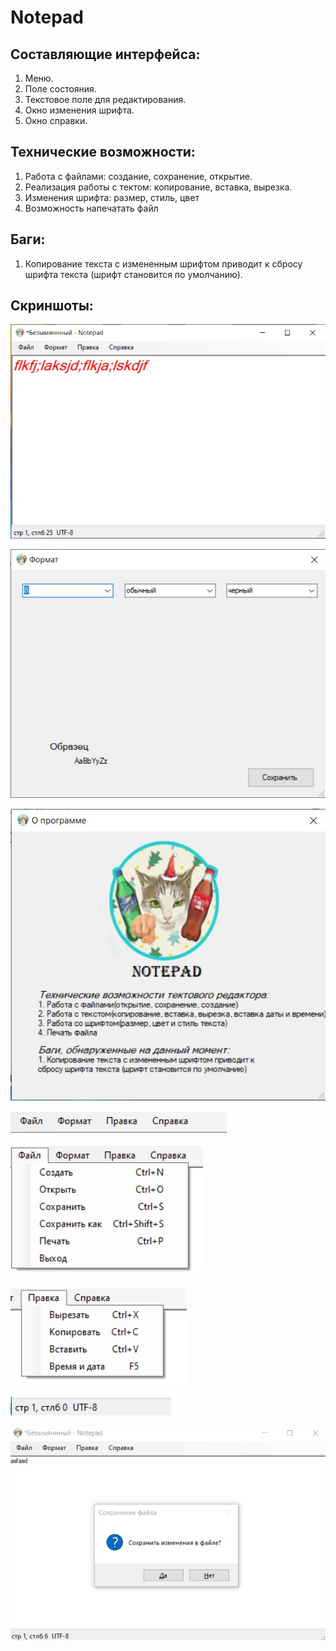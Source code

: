 # Notepad

## Составляющие интерфейса:
  1. Меню.
  2. Поле состояния.
  3. Текстовое поле для редактирования.
  4. Окно изменения шрифта.
  5. Окно справки.

## Технические возможности:
  1. Работа с файлами: создание, сохранение, открытие.
  2. Реализация работы с тектом: копирование, вставка, вырезка.
  3. Изменения шрифта: размер, стиль, цвет
  4. Возможность напечатать файл
  
## Баги:
  1. Копирование текста с измененным шрифтом приводит к сбросу шрифта текста (шрифт становится по умолчанию).
  
## Скриншоты:
  ![Example](Screenshots/Example.jpg)
  
  ![Font](Screenshots/Font.jpg)
  
  ![About](Screenshots/About.jpg)
  
  ![Menu](Screenshots/Menu.jpg)
  
  ![MenuFile](Screenshots/MenuFile.jpg)
  
  ![MenuChange](Screenshots/MenuChange.jpg)
  
  ![StatusBar](Screenshots/StatusBar.jpg)
  
  ![Saving](Screenshots/Saving.jpg)
